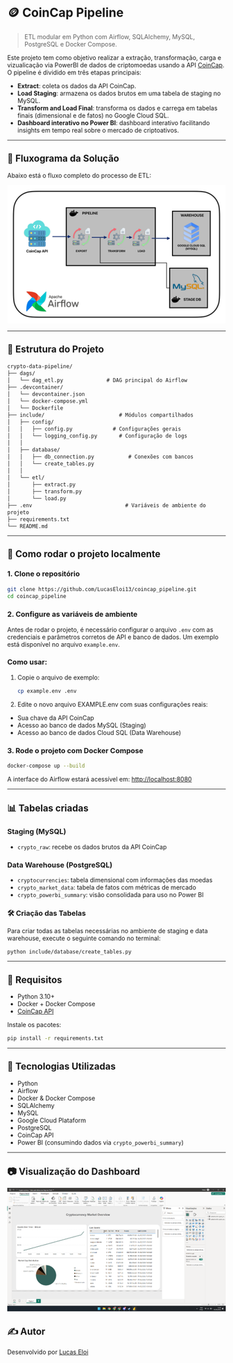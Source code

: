 # 🪙 CoinCap Pipeline

> ETL modular em Python com Airflow, SQLAlchemy, MySQL, PostgreSQL e Docker Compose.

Este projeto tem como objetivo realizar a extração, transformação, carga e vizualicação via PowerBI de dados de criptomoedas usando a API [CoinCap](https://docs.coincap.io/). O pipeline é dividido em três etapas principais:

- **Extract**: coleta os dados da API CoinCap.
- **Load Staging**: armazena os dados brutos em uma tabela de staging no MySQL.
- **Transform and Load Final**: transforma os dados e carrega em tabelas finais (dimensional e de fatos) no Google Cloud SQL.
- **Dashboard interativo no Power BI**: dashboard interativo facilitando insights em tempo real sobre o mercado de criptoativos.

---

## 🔁 Fluxograma da Solução

Abaixo está o fluxo completo do processo de ETL:

![Fluxo do projeto](images/pipelinefluxo.jpg)

---

## 🧱 Estrutura do Projeto

```
crypto-data-pipeline/
├── dags/
│   └── dag_etl.py              # DAG principal do Airflow
├── .devcontainer/
│   └── devcontainer.json
│   └── docker-compose.yml 
│   └── Dockerfile   
├── include/                        # Módulos compartilhados
│   ├── config/
│   │   ├── config.py             # Configurações gerais
│   │   └── logging_config.py       # Configuração de logs
│   │
│   ├── database/
│   │   ├── db_connection.py           # Conexões com bancos
│   │   └── create_tables.py
│   │
│   └── etl/
│       ├── extract.py
│       ├── transform.py
│       └── load.py
├── .env                              # Variáveis de ambiente do projeto
├── requirements.txt
└── README.md
```

---

## 🚀 Como rodar o projeto localmente

### 1. Clone o repositório

```bash
git clone https://github.com/LucasEloi13/coincap_pipeline.git
cd coincap_pipeline
```

### 2. Configure as variáveis de ambiente

Antes de rodar o projeto, é necessário configurar o arquivo `.env` com as credenciais e parâmetros corretos de API e banco de dados. Um exemplo está disponível no arquivo `example.env`.

### Como usar:
1. Copie o arquivo de exemplo:
   ```bash
   cp example.env .env
   ```
2. Edite o novo arquivo EXAMPLE.env com suas configurações reais:
- Sua chave da API CoinCap
- Acesso ao banco de dados MySQL (Staging)
- Acesso ao banco de dados Cloud SQL (Data Warehouse)

### 3. Rode o projeto com Docker Compose

```bash
docker-compose up --build
```

A interface do Airflow estará acessível em: [http://localhost:8080](http://localhost:8080)  

---

## 📊 Tabelas criadas

### Staging (MySQL)

- `crypto_raw`: recebe os dados brutos da API CoinCap

### Data Warehouse (PostgreSQL)

- `cryptocurrencies`: tabela dimensional com informações das moedas
- `crypto_market_data`: tabela de fatos com métricas de mercado
- `crypto_powerbi_summary`: visão consolidada para uso no Power BI

### 🛠️ Criação das Tabelas
Para criar todas as tabelas necessárias no ambiente de staging e data warehouse, execute o seguinte comando no terminal:

```
python include/database/create_tables.py
```

---

## 📌 Requisitos

- Python 3.10+
- Docker + Docker Compose
- [CoinCap API](https://docs.coincap.io/)

Instale os pacotes:

```bash
pip install -r requirements.txt
```

---

## 🧠 Tecnologias Utilizadas

- Python
- Airflow
- Docker & Docker Compose
- SQLAlchemy
- MySQL
- Google Cloud Plataform
- PostgreSQL
- CoinCap API
- Power BI (consumindo dados via `crypto_powerbi_summary`)

---

## 📷 Visualização do Dashboard

![Dashboard](images/dashboard-print.png)

## ✍️ Autor

Desenvolvido por [Lucas Eloi]([https://github.com/LucasEloi13](https://www.linkedin.com/in/lucaseloi1/))
